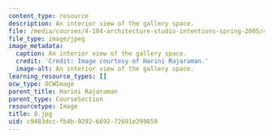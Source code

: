 ```yaml
---
content_type: resource
description: An interior view of the gallery space.
file: /media/courses/4-104-architecture-studio-intentions-spring-2005/c9483dccfb4b9292669272691e299859_8.jpg
file_type: image/jpeg
image_metadata:
  caption: An interior view of the gallery space.
  credit: 'Credit: Image courtesy of Harini Rajaraman.'
  image-alt: An interior view of the gallery space.
learning_resource_types: []
ocw_type: OCWImage
parent_title: Harini Rajaraman
parent_type: CourseSection
resourcetype: Image
title: 8.jpg
uid: c9483dcc-fb4b-9292-6692-72691e299859
---
```

